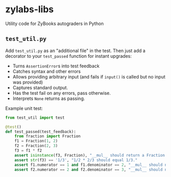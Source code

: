 # zylabs-libs
Utility code for ZyBooks autograders in Python

## `test_util.py`

Add `test_util.py` as an "additional file" in the test. Then just add a decorator to your `test_passed` function for instant upgrades:

* Turns `AssertionError`s into test feedback
* Catches syntax and other errors
* Allows providing arbitrary input (and fails if `input()` is called but no input was provided)
* Captures standard output.
* Has the test fail on any errors, pass otherwise.
* Interprets `None` returns as passing.

Example unit test:

```python
from test_util import test

@test()
def test_passed(test_feedback):
    from fraction import Fraction
    f1 = Fraction(1, 2)
    f2 = Fraction(2, 3)
    f3 = f1 * f2
    assert isinstance(f3, Fraction), "__mul__ should return a Fraction."
    assert str(f3) == '1/3', "1/2 * 2/3 should equal 1/3."
    assert f1.numerator == 1 and f1.denominator == 2, "__mul__ should not change 'self'."
    assert f2.numerator == 2 and f2.denominator == 3, "__mul__ should not change the other fraction."
```
